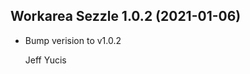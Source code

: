 Workarea Sezzle 1.0.2 (2021-01-06)
--------------------------------------------------------------------------------

*   Bump verision to v1.0.2


    Jeff Yucis



